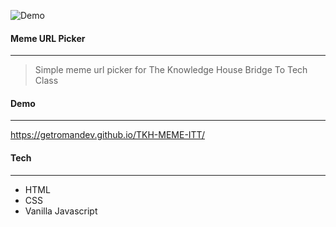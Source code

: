 ![Demo](/img/demo.gif)

#### Meme URL Picker
---
> Simple meme url picker for The Knowledge House Bridge To Tech Class

#### Demo
---
https://getromandev.github.io/TKH-MEME-ITT/

#### Tech
---
- HTML
- CSS
- Vanilla Javascript